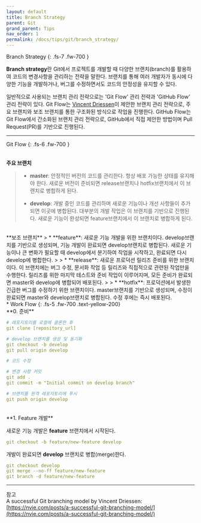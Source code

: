 ```yaml
---
layout: default
title: Branch Strategy
parent: Git
grand_parent: Tips
nav_order: 1
permalink: /docs/tips/git/branch_strategy/
---
```


Branch Strategy
{: .fs-7 .fw-700 } 

**Branch strategy**란 Git에서 프로젝트를 개발할 때 다양한 브랜치(branch)를 활용하여 코드의 변경사항을 관리하는 전략을 말한다. 브랜치를 통해 여러 개발자가 동시에 다양한 기능을 개발하거나, 버그를 수정하면서도 코드의 안정성을 유지할 수 있다.   

일반적으로 사용되는 브랜치 관리 전략으로는 'Git Flow' 관리 전략과 'GitHub Flow' 관리 전략이 있다. Git Flow는 [Vincent Driessen](https://nvie.com/about/)이 제안한 브랜치 관리 전략으로, 주요 브랜치와 보조 브랜치를 통한 구조화된 방식으로 작업을 진행한다. GitHub Flow는 Git Flow에서 간소화된 브랜치 관리 전략으로, GitHub에서 직접 제안한 방법이며 Pull Request(PR)를 기반으로 진행된다.   


---

Git Flow
{: .fs-6 .fw-700 }  
<br/>

**주요 브랜치**
> * **master**: 안정적인 버전의 코드를 관리한다. 항상 배포 가능한 상태를 유지해야 한다. 새로운 버전이 준비되면 release브랜치나 hotfix브랜치에서 이 브랜치로 병합하게 된다.
> 
> * **develop**: 개발 중인 코드를 관리하며 새로운 기능이나 개선 사항들이 추가되면 이곳에 병합된다. 대부분의 개발 작업은 이 브랜치를 기반으로 진행된다. 새로운 기능이 완성되면 feature브랜치에서 이 브랜치로 병합하게 된다.

<br/>
**보조 브랜치**
> * **feature**: 새로운 기능 개발을 위한 브랜치이다. develop브랜치를 기반으로 생성되며, 기능 개발이 완료되면 develop브랜치로 병합된다. 새로운 기능이나 큰 변화가 필요할 때 develop에서 분기하여 작업을 시작하고, 완료되면 다시 develop에 병합한다.
> 
> * **release**: 새로운 프로덕션 릴리즈 준비를 위한 브랜치이다. 이 브랜치에는 버그 수정, 문서화 작업 등 릴리즈와 직접적으로 관련된 작업만을 수행한다. 릴리즈를 위한 마지막 테스트와 준비 작업이 이루어지며, 모든 준비가 완료되면 master와 develop에 병합되어 배포된다.
>
> * **hotfix**: 프로덕션에서 발생한 긴급한 버그를 수정하기 위한 브랜치이다. master브랜치를 기반으로 생성되며, 수정이 완료되면 master와 develop브랜치로 병합된다. 수정 후에는 즉시 배포된다.

<br/>
* Work Flow
{: .fs-5 .fw-700 .text-yellow-200}
<br/>
**0. 준비**

```yaml
# 레포지토리를 로컬에 클론한 후
git clone [repository_url]

# develop 브랜치를 생성 및 동기화
git checkout -b develop
git pull origin develop

# 코드 수정

# 변경 사항 커밋
git add .
git commit -m "Initial commit on develop branch"

# 브랜치를 원격 레포지토리에 푸시
git push origin develop
```
<br/>
**1. Feature 개발**

새로운 기능 개발은 **feature** 브랜치에서 시작된다. 

```yaml
git checkout -b feature/new-feature develop
```

개발이 완료되면 **develop** 브랜치로 병합(merge)한다.

```yaml
git checkout develop
git merge --no-ff feature/new-feature
git branch -d feature/new-feature
```


---

참고   
A successful Git branching model by Vincent Driessen: [https://nvie.com/posts/a-successful-git-branching-model/](https://nvie.com/posts/a-successful-git-branching-model/)
